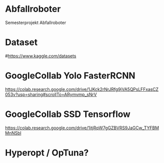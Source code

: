 # Abfallroboter
Semesterprojekt Abfallroboter

# Dataset
#https://www.kaggle.com/datasets

# GoogleCollab Yolo FasterRCNN
https://colab.research.google.com/drive/1JKck2rNrJRfg9jVA5QPsLFFxasCZ053v?usp=sharing#scrollTo=ARymvmp_sNrV

# GoogleCollab SSD Tensorflow
https://colab.research.google.com/drive/1itjRqW7gGZBVRS9JaGCw_TYFBMMnNSbl

# Hyperopt / OpTuna?
